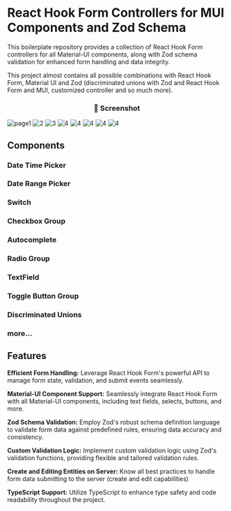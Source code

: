 # React Hook Form Controllers for MUI Components and Zod Schema

This boilerplate repository provides a collection of React Hook Form controllers for all Material-UI components, along with Zod schema validation for enhanced form handling and data integrity.

This project almost contains all possible combinations with React Hook Form, Material UI and Zod (discriminated unions with Zod and React Hook Form and MUI, customized controller and so much more).

<h3 align="center"> 📸 Screenshot</h3>
  
![page1](/1.png)
![2](/2.png)
![3](/3.png)
![4](/4.png)
![4](/5.png)
![4](/6.png)
![4](/7.png)
![4](/8.png)

## Components

### Date Time Picker

### Date Range Picker

### Switch

### Checkbox Group

### Autocomplete

### Radio Group

### TextField

### Toggle Button Group

### Discriminated Unions

### more...

## Features

**Efficient Form Handling:** Leverage React Hook Form's powerful API to manage form state, validation, and submit events seamlessly.

**Material-UI Component Support:** Seamlessly integrate React Hook Form with all Material-UI components, including text fields, selects, buttons, and more.

**Zod Schema Validation:** Employ Zod's robust schema definition language to validate form data against predefined rules, ensuring data accuracy and consistency.

**Custom Validation Logic:** Implement custom validation logic using Zod's validation functions, providing flexible and tailored validation rules.

**Create and Editing Entities on Server:** Know all best practices to handle form data submitting to the server (create and edit capabilities)

**TypeScript Support:** Utilize TypeScript to enhance type safety and code readability throughout the project.
